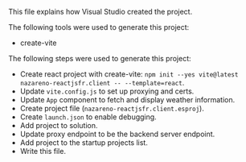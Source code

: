 This file explains how Visual Studio created the project.

The following tools were used to generate this project:
- create-vite

The following steps were used to generate this project:
- Create react project with create-vite: `npm init --yes vite@latest nazareno-reactjsfr.client -- --template=react`.
- Update `vite.config.js` to set up proxying and certs.
- Update `App` component to fetch and display weather information.
- Create project file (`nazareno-reactjsfr.client.esproj`).
- Create `launch.json` to enable debugging.
- Add project to solution.
- Update proxy endpoint to be the backend server endpoint.
- Add project to the startup projects list.
- Write this file.
